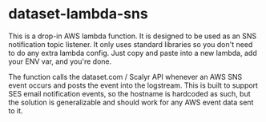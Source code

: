 # dataset-lambda-sns
This is a drop-in AWS lambda function. It is designed to be used as an SNS notification topic listener. 
It only uses standard libraries so you don't need to do any extra lambda config. Just copy and paste into a new lambda, add your ENV var, and you're done. 

The function calls the dataset.com / Scalyr API whenever an AWS SNS event occurs and posts the event into the logstream. 
This is built to support SES email notification events, so the hostname is hardcoded as such, but the solution is generalizable and should work for any AWS event data sent to it. 

